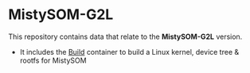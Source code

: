 # MistySOM-G2L

This repository contains data that relate to the **MistySOM-G2L** version. 

- It includes the [Build](Build/) container to build a Linux kernel, device tree  & rootfs for MistySOM
